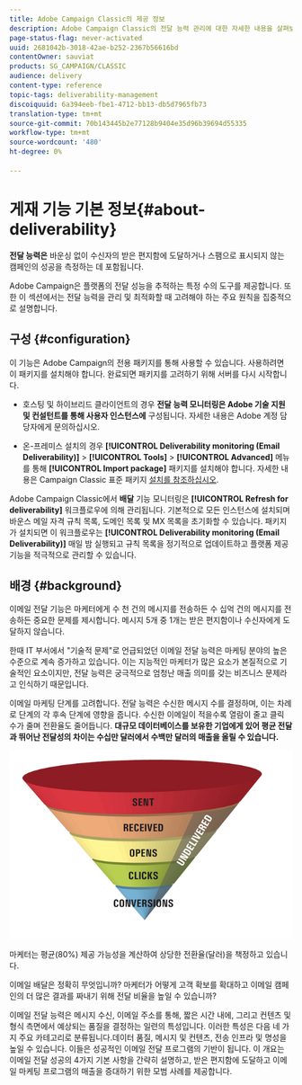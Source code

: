 ```yaml
---
title: Adobe Campaign Classic의 제공 정보
description: Adobe Campaign Classic의 전달 능력 관리에 대한 자세한 내용을 살펴보십시오.
page-status-flag: never-activated
uuid: 2681042b-3018-42ae-b252-2367b56616bd
contentOwner: sauviat
products: SG_CAMPAIGN/CLASSIC
audience: delivery
content-type: reference
topic-tags: deliverability-management
discoiquuid: 6a394eeb-fbe1-4712-bb13-db5d7965fb73
translation-type: tm+mt
source-git-commit: 70b143445b2e77128b9404e35d96b39694d55335
workflow-type: tm+mt
source-wordcount: '480'
ht-degree: 0%

---
```



# 게재 기능 기본 정보{#about-deliverability}

**전달 능력은** 바운싱 없이 수신자의 받은 편지함에 도달하거나 스팸으로 표시되지 않는 캠페인의 성공을 측정하는 데 포함됩니다.

Adobe Campaign은 플랫폼의 전달 성능을 추적하는 특정 수의 도구를 제공합니다. 또한 이 섹션에서는 전달 능력을 관리 및 최적화할 때 고려해야 하는 주요 원칙을 집중적으로 설명합니다.

## 구성 {#configuration}

이 기능은 Adobe Campaign의 전용 패키지를 통해 사용할 수 있습니다. 사용하려면 이 패키지를 설치해야 합니다. 완료되면 패키지를 고려하기 위해 서버를 다시 시작합니다.
* 호스팅 및 하이브리드 클라이언트의 경우 **전달 능력 모니터링은 Adobe 기술 지원 및 컨설턴트를 통해 사용자 인스턴스에** 구성됩니다. 자세한 내용은 Adobe 계정 담당자에게 문의하십시오.

* 온-프레미스 설치의 경우 **[!UICONTROL Deliverability monitoring (Email Deliverability)]** > **[!UICONTROL Tools]** > **[!UICONTROL Advanced]** 메뉴를 통해 **[!UICONTROL Import package]** 패키지를 설치해야 합니다. 자세한 내용은 Campaign Classic 표준 패키지 [설치를 참조하십시오](../../installation/using/installing-campaign-standard-packages.md).

Adobe Campaign Classic에서 **배달** 기능 모니터링은 **[!UICONTROL Refresh for deliverability]** 워크플로우에 의해 관리됩니다. 기본적으로 모든 인스턴스에 설치되며 바운스 메일 자격 규칙 목록, 도메인 목록 및 MX 목록을 초기화할 수 있습니다. 패키지가 설치되면 이 워크플로우는 **[!UICONTROL Deliverability monitoring (Email Deliverability)]** 매일 밤 실행되고 규칙 목록을 정기적으로 업데이트하고 플랫폼 제공 기능을 적극적으로 관리할 수 있습니다.

## 배경 {#background}

이메일 전달 기능은 마케터에게 수 천 건의 메시지를 전송하든 수 십억 건의 메시지를 전송하든 중요한 문제를 제시합니다. 메시지 5개 중 1개는 받은 편지함이나 수신자에게 도달하지 않습니다.

한때 IT 부서에서 &quot;기술적 문제&quot;로 언급되었던 이메일 전달 능력은 마케팅 분야의 높은 수준으로 계속 증가하고 있습니다. 이는 지능적인 마케터가 많은 요소가 본질적으로 기술적인 요소이지만, 전달 능력은 궁극적으로 엄청난 매출 의미를 갖는 비즈니스 문제라고 인식하기 때문입니다.

이메일 마케팅 단계를 고려합니다. 전달 능력은 수신한 메시지 수를 결정하며, 이는 차례로 단계의 각 후속 단계에 영향을 줍니다. 수신한 이메일이 적을수록 열람이 줄고 클릭 수가 줄며 전환율도 줄어듭니다. **대규모 데이터베이스를 보유한 기업에게 있어 평균 전달과 뛰어난 전달성의 차이는 수십만 달러에서 수백만 달러의 매출을 올릴 수 있습니다.**

![](assets/deliverability_overview_1.png)

마케터는 평균(80%) 제공 가능성을 계산하여 상당한 전환율(달러)을 책정하고 있습니다.

이메일 배달은 정확히 무엇입니까? 마케터가 어떻게 고객 확보를 확대하고 이메일 캠페인의 더 많은 결과를 짜내기 위해 전달 비율을 높일 수 있습니까?

이메일 전달 능력은 메시지 수신, 이메일 주소를 통해, 짧은 시간 내에, 그리고 컨텐츠 및 형식 측면에서 예상되는 품질을 결정하는 일련의 특성입니다. 이러한 특성은 다음 네 가지 주요 카테고리로 분류됩니다.데이터 품질, 메시지 및 컨텐츠, 전송 인프라 및 명성을 높일 수 있습니다. 이들은 성공적인 이메일 전달 프로그램의 기반이 됩니다. 이 개요는 이메일 전달 성공의 4가지 기본 사항을 간략히 설명하고, 받은 편지함에 도달하고 이메일 마케팅 프로그램의 매출을 증대하기 위한 모범 사례를 제공합니다.

<!--![](assets/deliverability_overview_2.png)-->
